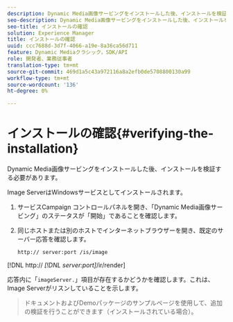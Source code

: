 ```yaml
---
description: Dynamic Media画像サービングをインストールした後、インストールを検証する必要があります。
seo-description: Dynamic Media画像サービングをインストールした後、インストールを検証する必要があります。
seo-title: インストールの確認
solution: Experience Manager
title: インストールの確認
uuid: ccc7688d-3d7f-4066-a19e-8a36ca56d711
feature: Dynamic Mediaクラシック，SDK/API
role: 開発者、業務従事者
translation-type: tm+mt
source-git-commit: 469d1a5c43a972116a8a2efb0de5708800130a99
workflow-type: tm+mt
source-wordcount: '136'
ht-degree: 0%

---
```



# インストールの確認{#verifying-the-installation}

Dynamic Media画像サービングをインストールした後、インストールを検証する必要があります。

Image ServerはWindowsサービスとしてインストールされます。

1. サービスCampaign コントロールパネルを開き、「Dynamic Media画像サービング」のステータスが「開始」であることを確認します。
1. 同じホストまたは別のホストでインターネットブラウザーを開き、既定のサーバー応答を確認します。

   `http:// server:port /is/image`

[!DNL http:// *[!DNL server:port]*/ir/render]

応答内に「`imageServer.`」項目が存在するかどうかを確認します。これは、Image Serverがリスンしていることを示します。
>ドキュメントおよびDemoパッケージのサンプルページを使用して、追加の検証を行うことができます（インストールされている場合）。

